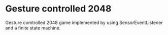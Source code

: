 # Gesture controlled 2048
Gesture comtrolled 2048 game implemented by using SensorEventListener and a finite state machine.
